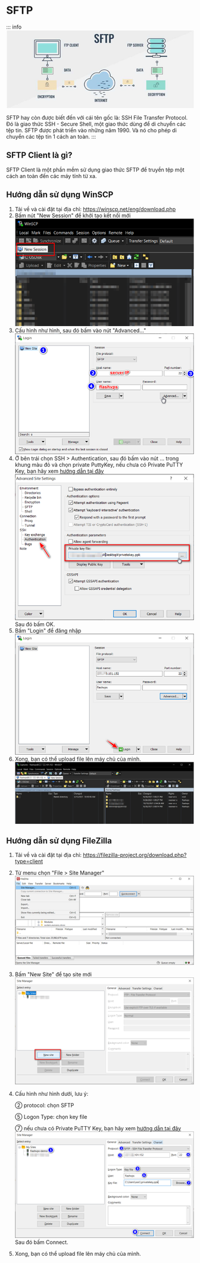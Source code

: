 # SFTP

::: info
![](../../images/sftp.jpg)

SFTP hay còn được biết đến với cái tên gốc là: SSH File Transfer Protocol.
Đó là giao thức SSH - Secure Shell, một giao thức dùng để di chuyển các tệp tin.
SFTP được phát triển vào những năm 1990. Và nó cho phép di chuyển các tệp tin 1 cách an toàn.
:::

## SFTP Client là gì?

SFTP Client là một phần mềm sử dụng giao thức SFTP để truyền tệp một cách an toàn đến các máy tính từ xa.

## Hướng dẫn sử dụng WinSCP

1. Tải về và cài đặt tại địa chỉ: https://winscp.net/eng/download.php
2. Bấm nút "New Session" để khởi tạo kết nối mới
   ![](../../images/winscp-new-session.png)
3. Cấu hình như hình, sau đó bấm vào nút "Advanced..."
   ![](../../images/winscp-config.png)
4. Ở bên trái chọn SSH > Authentication, sau đó bấm vào nút ... trong khung màu đỏ và chọn private PuttyKey,
   nếu chưa có Private PuTTY Key, bạn hãy xem [hướng dẫn tại đây](../knowledge/ssh-keys.md)
   ![](../../images/winscp-advanced-setting.png)
   Sau đó bấm OK.
5. Bấm "Login" để đăng nhập
   ![](../../images/winscp-login.png)
6. Xong, bạn có thể upload file lên máy chủ của mình.
   ![](../../images/winscp-done.png)

## Hướng dẫn sử dụng FileZilla

1. Tải về và cài đặt tại địa chỉ: https://filezilla-project.org/download.php?type=client
2. Từ menu chọn "File > Site Manager"
   ![](../../images/filezilla-site-manager.png)
3. Bấm "New Site" để tạo site mới
   ![](../../images/filezilla--new-site.png)
4. Cấu hình như hình dưới, lưu ý:

    ② protocol: chọn SFTP

    ⑤ Logon Type: chọn key file

    ⑦ nếu chưa có Private PuTTY Key, bạn hãy xem [hướng dẫn tại đây](../knowledge/ssh-keys.md)
    ![](../../images/filezilla-config.png)
    Sau đó bấm Connect.

5. Xong, bạn có thể upload file lên máy chủ của mình.
